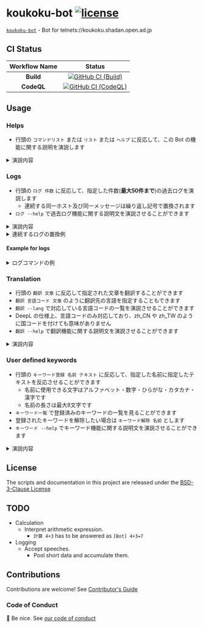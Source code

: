 # koukoku-bot [![license][license-image]][license-url]

[`koukoku-bot`][github-url] - Bot for telnets://koukoku.shadan.open.ad.jp

## CI Status

| Workflow Name | Status |
|:-:|:-:|
| **Build** | [![GitHub CI (Build)][github-build-image]][github-build-url] |
| **CodeQL** | [![GitHub CI (CodeQL)][github-codeql-image]][github-codeql-url] |

## Usage

### Helps

- 行頭の `コマンドリスト` または `リスト` または `ヘルプ` に反応して、この Bot の機能に関する説明を演説します

<details>
<summary>演説内容</summary>

```text
コマンド
コマンドリスト
ヘルプ
* この説明を表示する

ログ --help
バックログ --help
* 過去ログに関するヘルプを表示する

翻訳 --help
* 翻訳に関するヘルプを表示する

キーワード --help
* キーワード機能に関するヘルプを表示する
```

</details>

### Logs

- 行頭の `ログ 件数` に反応して、指定した件数(**最大50件まで**)の過去ログを演説します
  - 連続する同一ホスト及び同一メッセージは繰り返し記号で置換されます
- `ログ --help` で過去ログ機能に関する説明文を演説させることができます

<details>
<summary>演説内容</summary>

```text
ログ --help
バックログ --help
* この説明を表示する

ログ 件数
バックログ 件数
* 指定した件数の過去ログを最大50件まで表示する

ログ
バックログ
* 過去ログを最大50件まで表示する

※1. 連続する同一ホストおよび同一メッセージは繰り返し記号で置換されます。
※2. [時報]は除外されます。
```

</details>

<details>
<summary>連続するログの置換例</summary>

置換前

```text
ぬるぽ ***.foo.example.com
ガッ ***.bar.example.com
ガッ ***.baz.example.com
ぬるぽ ***.baz.example.com
```

置換後

```text
ぬるぽ ***.foo.example.com
ガッ ***.bar.example.com
〃 ***.baz.example.com
ぬるぽ 〃
```

</details>

#### Example for logs

<details>
<summary>ログコマンドの例</summary>

```text
ログ 10
```

</details>

### Translation

- 行頭の `翻訳 文章` に反応して指定された文章を翻訳することができます
- `翻訳 言語コード 文章` のように翻訳先の言語を指定することもできます
- `翻訳 --lang` で対応している言語コードの一覧を演説させることができます
- DeepL の仕様上、言語コードのみ対応しており、zh_CN や zh_TW のように国コードを付けても意味がありません
- `翻訳 --help` で翻訳機能に関する説明文を演説させることができます

<details>
<summary>演説内容</summary>

```text
翻訳 --help
* この説明文を表示する

翻訳 --lang
* 言語コードの一覧を表示する

翻訳 言語コード 文章
* 文章を指定した言語に翻訳する
* 言語コードを省略した場合は、英数記号以外を含む場合は英訳、それ以外は和訳する

※例えば下記のように、翻訳する文章としてURLエンコードされた文字列を指定可能です
翻訳 ja Vai tas ir c%C5%ABku s%C5%ABdi? N%C4%93, t%C4%81 ir mana seja.

※翻訳時にBotは%の前後の空白を取り除くので、意図的に空白を挿入したい箇所は%20にしてください
翻訳 ja Le chat%20%C3%A9met un miaulement

翻訳 --help
* この説明を表示する

翻訳 --lang
* 言語コードの一覧を表示する

翻訳 言語コード 文章
* 文章を指定した言語に翻訳する

翻訳 文章
* 英数記号以外を含む場合は英訳,それ以外は和訳する
```

</details>

### User defined keywords

- 行頭の `キーワード登録 名前 テキスト` に反応して、指定した名前に指定したテキストを反応させることができます
  - 名前に使用できる文字はアルファベット・数字・ひらがな・カタカナ・漢字です
  - 名前の長さは最大8文字です
- `キーワード一覧` で登録済みのキーワードの一覧を見ることができます
- 登録されたキーワードを解除したい場合は `キーワード解除 名前` とします
- `キーワード --help` でキーワード機能に関する説明文を演説させることができます

<details>
<summary>演説内容</summary>

```text
キーワード --help
* この説明を表示する

キーワード登録 名前 テキスト
* 名前に指定したキーワードに反応してテキストを返すようにする
* 名前に使用できる文字はアルファベット・数字・ひらがな・カタカナ・漢字
* 名前の長さは最大8文字
* 登録済みのキーワードは解除してから登録しなおすとよい

キーワード解除 名前
* 登録した名前のキーワードを削除する

キーワード一覧
* 登録されたキーワードの一覧を表示する
* 登録数が少ない場合は演説を流す
* 多い場合はURLを発言する
```

</details>

## License

The scripts and documentation in this project are released under the [BSD-3-Clause License][license-url]

## TODO

- Calculation
  - Interpret arithmetic expression.
    - `計算 4+3` has to be answered as `[Bot] 4+3=7`
- Logging
  - Accept speeches.
    - Pool short data and accumulate them.

## Contributions

Contributions are welcome! See [Contributor's Guide](https://github.com/kei-g/koukoku-bot/blob/main/CONTRIBUTING.md)

### Code of Conduct

:clap: Be nice. See [our code of conduct](https://github.com/kei-g/koukoku-bot/blob/main/CODE_OF_CONDUCT.md)

[github-build-image]:https://github.com/kei-g/koukoku-bot/actions/workflows/build.yml/badge.svg
[github-build-url]:https://github.com/kei-g/koukoku-bot/actions/workflows/build.yml
[github-codeql-image]:https://github.com/kei-g/koukoku-bot/actions/workflows/codeql.yml/badge.svg
[github-codeql-url]:https://github.com/kei-g/koukoku-bot/actions/workflows/codeql.yml
[github-url]:https://github.com/kei-g/koukoku-bot
[license-image]:https://img.shields.io/github/license/kei-g/koukoku-bot
[license-url]:https://github.com/kei-g/koukoku-bot/blob/main/LICENSE
